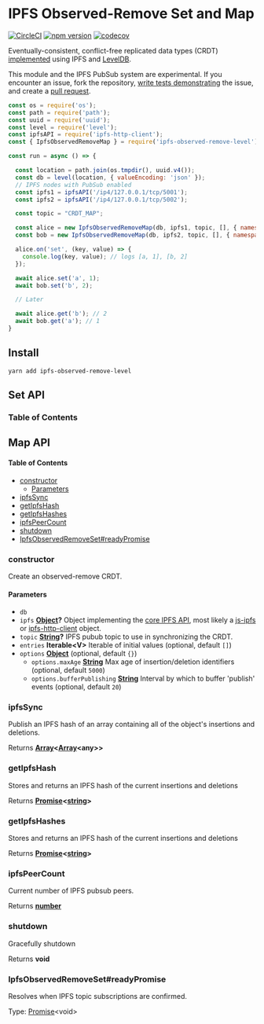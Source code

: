 # IPFS Observed-Remove Set and Map

[![CircleCI](https://circleci.com/gh/wehriam/ipfs-observed-remove-level.svg?style=svg)](https://circleci.com/gh/wehriam/ipfs-observed-remove-level) [![npm version](https://badge.fury.io/js/ipfs-observed-remove-level.svg)](http://badge.fury.io/js/ipfs-observed-remove-level) [![codecov](https://codecov.io/gh/wehriam/ipfs-observed-remove-level/branch/master/graph/badge.svg)](https://codecov.io/gh/wehriam/ipfs-observed-remove-level)

Eventually-consistent, conflict-free replicated data types (CRDT) [implemented](https://github.com/wehriam/ipfs-observed-remove-level/blob/master/src/index.js) using IPFS and [LevelDB](https://www.npmjs.com/package/level).

This module and the IPFS PubSub system are experimental. If you encounter an issue, fork the repository, [write tests demonstrating](https://github.com/wehriam/ipfs-observed-remove-level/tree/master/tests) the issue, and create a [pull request](https://github.com/wehriam/ipfs-observed-remove-level).

```js
const os = require('os');
const path = require('path');
const uuid = require('uuid');
const level = require('level');
const ipfsAPI = require('ipfs-http-client');
const { IpfsObservedRemoveMap } = require('ipfs-observed-remove-level');

const run = async () => {

  const location = path.join(os.tmpdir(), uuid.v4());
  const db = level(location, { valueEncoding: 'json' });
  // IPFS nodes with PubSub enabled
  const ipfs1 = ipfsAPI('/ip4/127.0.0.1/tcp/5001'); 
  const ipfs2 = ipfsAPI('/ip4/127.0.0.1/tcp/5002');

  const topic = "CRDT_MAP";

  const alice = new IpfsObservedRemoveMap(db, ipfs1, topic, [], { namespace:'alice' });
  const bob = new IpfsObservedRemoveMap(db, ipfs2, topic, [], { namespace:'bob' });

  alice.on('set', (key, value) => {
    console.log(key, value); // logs [a, 1], [b, 2]
  });

  await alice.set('a', 1);
  await bob.set('b', 2);

  // Later

  await alice.get('b'); // 2
  await bob.get('a'); // 1
}
```

## Install

`yarn add ipfs-observed-remove-level`

## Set API

<!-- Generated by documentation.js. Update this documentation by updating the source code. -->

### Table of Contents

## Map API

<!-- Generated by documentation.js. Update this documentation by updating the source code. -->

#### Table of Contents

-   [constructor](#constructor)
    -   [Parameters](#parameters)
-   [ipfsSync](#ipfssync)
-   [getIpfsHash](#getipfshash)
-   [getIpfsHashes](#getipfshashes)
-   [ipfsPeerCount](#ipfspeercount)
-   [shutdown](#shutdown)
-   [IpfsObservedRemoveSet#readyPromise](#ipfsobservedremovesetreadypromise)

### constructor

Create an observed-remove CRDT.

#### Parameters

-   `db`  
-   `ipfs` **[Object](https://developer.mozilla.org/docs/Web/JavaScript/Reference/Global_Objects/Object)?** Object implementing the [core IPFS API](https://github.com/ipfs/interface-ipfs-core#api), most likely a [js-ipfs](https://github.com/ipfs/js-ipfs) or [ipfs-http-client](https://github.com/ipfs/js-ipfs-http-client) object.
-   `topic` **[String](https://developer.mozilla.org/docs/Web/JavaScript/Reference/Global_Objects/String)?** IPFS pubub topic to use in synchronizing the CRDT.
-   `entries` **Iterable&lt;V>** Iterable of initial values (optional, default `[]`)
-   `options` **[Object](https://developer.mozilla.org/docs/Web/JavaScript/Reference/Global_Objects/Object)**  (optional, default `{}`)
    -   `options.maxAge` **[String](https://developer.mozilla.org/docs/Web/JavaScript/Reference/Global_Objects/String)** Max age of insertion/deletion identifiers (optional, default `5000`)
    -   `options.bufferPublishing` **[String](https://developer.mozilla.org/docs/Web/JavaScript/Reference/Global_Objects/String)** Interval by which to buffer 'publish' events (optional, default `20`)

### ipfsSync

Publish an IPFS hash of an array containing all of the object's insertions and deletions.

Returns **[Array](https://developer.mozilla.org/docs/Web/JavaScript/Reference/Global_Objects/Array)&lt;[Array](https://developer.mozilla.org/docs/Web/JavaScript/Reference/Global_Objects/Array)&lt;any>>** 

### getIpfsHash

Stores and returns an IPFS hash of the current insertions and deletions

Returns **[Promise](https://developer.mozilla.org/docs/Web/JavaScript/Reference/Global_Objects/Promise)&lt;[string](https://developer.mozilla.org/docs/Web/JavaScript/Reference/Global_Objects/String)>** 

### getIpfsHashes

Stores and returns an IPFS hash of the current insertions and deletions

Returns **[Promise](https://developer.mozilla.org/docs/Web/JavaScript/Reference/Global_Objects/Promise)&lt;[string](https://developer.mozilla.org/docs/Web/JavaScript/Reference/Global_Objects/String)>** 

### ipfsPeerCount

Current number of IPFS pubsub peers.

Returns **[number](https://developer.mozilla.org/docs/Web/JavaScript/Reference/Global_Objects/Number)** 

### shutdown

Gracefully shutdown

Returns **void** 

### IpfsObservedRemoveSet#readyPromise

Resolves when IPFS topic subscriptions are confirmed.

Type: [Promise](https://developer.mozilla.org/docs/Web/JavaScript/Reference/Global_Objects/Promise)&lt;void>
